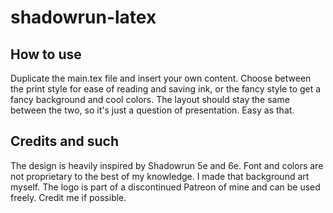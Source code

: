 # shadowrun-latex

## How to use

Duplicate the main.tex file and insert your own content. Choose between the print style for ease of reading and saving ink, or the fancy style to get a fancy background and cool colors. The layout should stay the same between the two, so it's just a question of presentation. Easy as that.

## Credits and such

The design is heavily inspired by Shadowrun 5e and 6e. Font and colors are not proprietary to the best of my knowledge.
I made that background art myself. The logo is part of a discontinued Patreon of mine and can be used freely. Credit me if possible.
